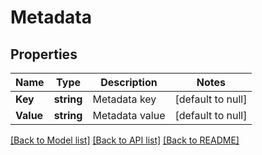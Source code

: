 # Metadata

## Properties
Name | Type | Description | Notes
------------ | ------------- | ------------- | -------------
**Key** | **string** | Metadata key | [default to null]
**Value** | **string** | Metadata value | [default to null]

[[Back to Model list]](../README.md#documentation-for-models) [[Back to API list]](../README.md#documentation-for-api-endpoints) [[Back to README]](../README.md)

